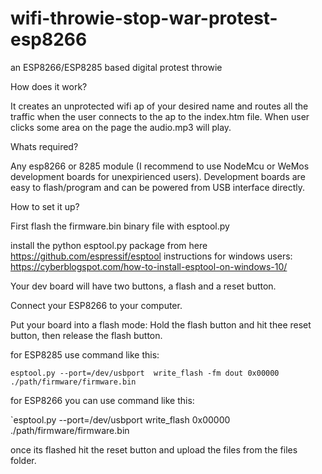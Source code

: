 # wifi-throwie-stop-war-protest-esp8266
an ESP8266/ESP8285 based digital protest throwie

How does it work?

It creates an unprotected wifi ap of your desired name and routes all the traffic when the user connects to the ap to the index.htm file. 
When user clicks some area on the page the audio.mp3 will play.

Whats required?

Any esp8266 or 8285 module (I recommend to use NodeMcu or WeMos development boards for unexpirienced users).
Development boards are easy to flash/program and can be powered from USB interface directly.

How to set it up?

First flash the firmware.bin binary file with esptool.py

install the python esptool.py package from here https://github.com/espressif/esptool
instructions for windows users: https://cyberblogspot.com/how-to-install-esptool-on-windows-10/

Your dev board will have two buttons, a flash and a reset button. 

Connect your ESP8266 to your computer.

Put your board into a flash mode:
Hold the flash button and hit thee reset button, then release the flash button.


for ESP8285 use command like this:

`esptool.py --port=/dev/usbport  write_flash -fm dout 0x00000 ./path/firmware/firmware.bin`

for ESP8266 you can use command like this:

`esptool.py --port=/dev/usbport  write_flash 0x00000 ./path/firmware/firmware.bin

once its flashed hit the reset button and upload the files from the files folder. 
